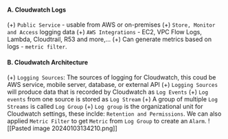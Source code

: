 #### A. Cloudwatch Logs
(+) `Public Service` - usable from AWS or on-premises
(+) `Store, Monitor and Access` logging data
(+) `AWS Integrations` - EC2, VPC Flow Logs, Lambda, Cloudtrail, R53 and more,...
(+) Can generate metrics based on logs - `metric filter`.

#### B. Cloudwatch Architecture
(+) `Logging Sources`: The sources of logging for Cloudwatch, this coud be  AWS service, mobile server, database, or external API
(+) `Logging Sources` will produce data that is recorded by Cloudwatch as `Log Events`
(+) `Log events` from one source is stored as `Log Stream`
(+) A group of multiple `Log Streams` is called `Log Group`
(+) `Log group` is the organizational unit for Cloudwatch settings, these inclde: `Retention and Permissions`. We can also applied `Metric Filter` to get `Metric` from `Log Group` to create an `Alarm`.
![[Pasted image 20240103134210.png]]






